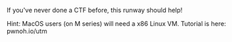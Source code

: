 If you've never done a CTF before, this runway should help!

Hint: MacOS users (on M series) will need a x86 Linux VM. Tutorial is here: pwnoh.io/utm
